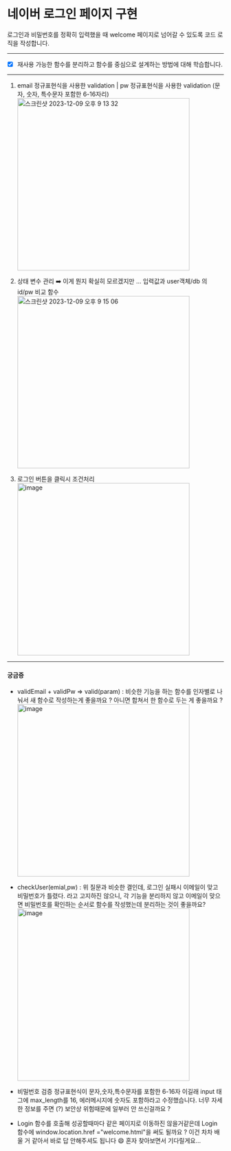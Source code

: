 # 네이버 로그인 페이지 구현

로그인과 비밀번호를 정확히 입력했을 때 welcome 페이지로 넘어갈 수 있도록 코드 로직을 작성합니다.

---

- [x] 재사용 가능한 함수를 분리하고 함수를 중심으로 설계하는 방법에 대해 학습합니다.

---

1. email 정규표현식을 사용한 validation | pw 정규표현식을 사용한 validation (문자, 숫자, 특수문자 포함한 6-16자리)
   <img width="400" alt="스크린샷 2023-12-09 오후 9 13 32" src="https://github.com/jio-ping/js-work/assets/134420660/9917ad8d-0c6c-4b6b-a3cd-80a87b10eb69">

2. 상태 변수 관리 ➡️ 이게 뭔지 확실히 모르겠지만 ... 입력값과 user객체/db 의 id/pw 비교 함수
   <img width="400" alt="스크린샷 2023-12-09 오후 9 15 06" src="https://github.com/jio-ping/js-work/assets/134420660/a9d21d7d-71c4-43c1-ad2e-506c43f755be">

3. 로그인 버튼을 클릭시 조건처리
   <img width="400" alt="image" src="https://github.com/jio-ping/js-work/assets/134420660/8e971b3a-49e2-4c86-91cd-9bb3fb471e94">

---

#### 궁금증

- validEmail + validPw => valid(param) : 비슷한 기능을 하는 함수를 인자별로 나눠서 새 함수로 작성하는게 좋을까요 ? 아니면 합쳐서 한 함수로 두는 게 좋을까요 ?
  <img width="400" alt="image" src="https://github.com/jio-ping/js-work/assets/134420660/8bac88e4-82a9-4f95-9fb4-bf4ff1100600">
- checkUser(emial,pw) : 위 질문과 비슷한 결인데, 로그인 실패시 이메일이 맞고 비밀번호가 틀렸다. 라고 고지하진 않으니, 각 기능을 분리하지 않고 이메일이 맞으면 비밀번호를 확인하는 순서로 함수를 작성했는데 분리하는 것이 좋을까요?
  <img width="400" alt="image" src="https://github.com/jio-ping/js-work/assets/134420660/a804c9ca-dde2-4667-a1a0-2c5dbc961355">

- 비밀번호 검증 정규표현식이 문자,숫자,특수문자를 포함한 6-16자 이길래
  input 태그에 max_length를 16, 에러메시지에 숫자도 포함하라고 수정했습니다. 너무 자세한 정보를 주면 (?) 보안상 위험때문에 일부러 안 쓰신걸까요 ?

- Login 함수를 호출해 성공할때마다 같은 페이지로 이동하진 않을거같은데
  Login 함수에 window.location.href ="welcome.html"을 써도 될까요 ? 이건 차차 배울 거 같아서 바로 답 안해주셔도 됩니다 😄 혼자 찾아보면서 기다릴게요...
